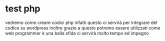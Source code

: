 # test php
vedremo come creare codici php
infatti questo ci servirà per integrare del codice su wordpress
inoltre grazie a questo potremo essere utilizzati come web programmer
è una bella sfida 
ci servirà molto tempo ed impegno
